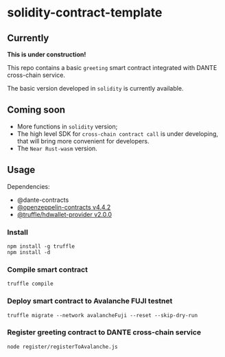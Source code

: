 # solidity-contract-template

## Currently
**This is under construction!**

This repo contains a basic `greeting` smart contract integrated with DANTE cross-chain service.

The basic version developed in `solidity` is currently available.

## Coming soon
- More functions in `solidity` version;
- The high level SDK for `cross-chain contract call` is under developing, that will bring more convenient for developers.
- The `Near Rust-wasm` version.

## Usage

Dependencies:
* @dante-contracts
* [@openzeppelin-contracts v4.4.2](https://github.com/OpenZeppelin/openzeppelin-contracts)
* [@truffle/hdwallet-provider v2.0.0](https://www.npmjs.com/package/@truffle/hdwallet-provider)

### Install
```
npm install -g truffle
npm install -d
```

### Compile smart contract
```
truffle compile
```

### Deploy smart contract to Avalanche FUJI testnet
```
truffle migrate --network avalancheFuji --reset --skip-dry-run
```

### Register greeting contract to DANTE cross-chain service
```
node register/registerToAvalanche.js
```